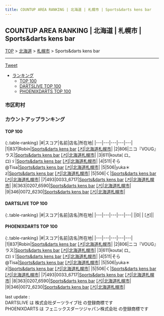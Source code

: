```yaml
---
title: COUNTUP AREA RANKING | 北海道 | 札幌市 | Sports&darts kens bar
---
```

## COUNTUP AREA RANKING | 北海道 | 札幌市 | Sports&darts kens bar

[TOP](/darts/rank/) > [北海道](/darts/rank/北海道/) > [札幌市](/darts/rank/北海道/札幌市/) > Sports&darts kens bar

___

<a href="https://twitter.com/share?ref_src=twsrc%5Etfw" data-text="COUNTUP AREA RANKING | 北海道札幌市Sports&darts kens bar" class="twitter-share-button" data-hashtags="DARTSLIVE,PHOENIXDARTS,darts,ダーツ" data-show-count="false">Tweet</a>

* [ランキング](#カウントアップランキング)
    * [TOP 100](#top-100)
    * [DARTSLIVE TOP 100](#dartslive-top-100)
    * [PHOENIXDARTS TOP 100](#phoenixdarts-top-100)

### 市区町村

<ul>

</ul>

### カウントアップランキング

#### TOP 100



{:.table-ranking}
|#|スコア|名前|店名|所在地|
|---|---|---|---|---|
|1|837|<span class="rank-name-pd">Robin</span>|<a href="/darts/rank/shops/95884.html">Sports&darts kens bar</a> <a href="https://vs.phoenixdarts.com/jp/shop/shopDetailInfo/s_95884?s_seq=95884">[↗]</a>|<a href="/darts/rank/北海道/札幌市">北海道札幌市</a>|
|2|806|<span class="rank-name-pd">ニコ『VOUG』ラス</span>|<a href="/darts/rank/shops/95884.html">Sports&darts kens bar</a> <a href="https://vs.phoenixdarts.com/jp/shop/shopDetailInfo/s_95884?s_seq=95884">[↗]</a>|<a href="/darts/rank/北海道/札幌市">北海道札幌市</a>|
|3|611|<span class="rank-name-pd">kouta( ロ_ロ)ゞ</span>|<a href="/darts/rank/shops/95884.html">Sports&darts kens bar</a> <a href="https://vs.phoenixdarts.com/jp/shop/shopDetailInfo/s_95884?s_seq=95884">[↗]</a>|<a href="/darts/rank/北海道/札幌市">北海道札幌市</a>|
|4|511|<span class="rank-name-pd">そら@Tisa</span>|<a href="/darts/rank/shops/95884.html">Sports&darts kens bar</a> <a href="https://vs.phoenixdarts.com/jp/shop/shopDetailInfo/s_95884?s_seq=95884">[↗]</a>|<a href="/darts/rank/北海道/札幌市">北海道札幌市</a>|
|5|506|<span class="rank-name-pd">yuka＊z</span>|<a href="/darts/rank/shops/95884.html">Sports&darts kens bar</a> <a href="https://vs.phoenixdarts.com/jp/shop/shopDetailInfo/s_95884?s_seq=95884">[↗]</a>|<a href="/darts/rank/北海道/札幌市">北海道札幌市</a>|
|5|506|<span class="rank-name-pd">く</span>|<a href="/darts/rank/shops/95884.html">Sports&darts kens bar</a> <a href="https://vs.phoenixdarts.com/jp/shop/shopDetailInfo/s_95884?s_seq=95884">[↗]</a>|<a href="/darts/rank/北海道/札幌市">北海道札幌市</a>|
|7|493|<span class="rank-name-pd">0033_6717</span>|<a href="/darts/rank/shops/95884.html">Sports&darts kens bar</a> <a href="https://vs.phoenixdarts.com/jp/shop/shopDetailInfo/s_95884?s_seq=95884">[↗]</a>|<a href="/darts/rank/北海道/札幌市">北海道札幌市</a>|
|8|363|<span class="rank-name-pd">0207_6590</span>|<a href="/darts/rank/shops/95884.html">Sports&darts kens bar</a> <a href="https://vs.phoenixdarts.com/jp/shop/shopDetailInfo/s_95884?s_seq=95884">[↗]</a>|<a href="/darts/rank/北海道/札幌市">北海道札幌市</a>|
|9|346|<span class="rank-name-pd">0072_6230</span>|<a href="/darts/rank/shops/95884.html">Sports&darts kens bar</a> <a href="https://vs.phoenixdarts.com/jp/shop/shopDetailInfo/s_95884?s_seq=95884">[↗]</a>|<a href="/darts/rank/北海道/札幌市">北海道札幌市</a>|


#### DARTSLIVE TOP 100



{:.table-ranking}
|#|スコア|名前|店名|所在地|
|---|---|---|---|---|
||0|<span class="rank-name-dl"> </span>|<a href="/darts/rank/shops/.html"></a> <a href="">[↗]</a>|<a href="/darts/rank//"></a>|


#### PHOENIXDARTS TOP 100



{:.table-ranking}
|#|スコア|名前|店名|所在地|
|---|---|---|---|---|
|1|837|<span class="rank-name-pd">Robin</span>|<a href="/darts/rank/shops/95884.html">Sports&darts kens bar</a> <a href="https://vs.phoenixdarts.com/jp/shop/shopDetailInfo/s_95884?s_seq=95884">[↗]</a>|<a href="/darts/rank/北海道/札幌市">北海道札幌市</a>|
|2|806|<span class="rank-name-pd">ニコ『VOUG』ラス</span>|<a href="/darts/rank/shops/95884.html">Sports&darts kens bar</a> <a href="https://vs.phoenixdarts.com/jp/shop/shopDetailInfo/s_95884?s_seq=95884">[↗]</a>|<a href="/darts/rank/北海道/札幌市">北海道札幌市</a>|
|3|611|<span class="rank-name-pd">kouta( ロ_ロ)ゞ</span>|<a href="/darts/rank/shops/95884.html">Sports&darts kens bar</a> <a href="https://vs.phoenixdarts.com/jp/shop/shopDetailInfo/s_95884?s_seq=95884">[↗]</a>|<a href="/darts/rank/北海道/札幌市">北海道札幌市</a>|
|4|511|<span class="rank-name-pd">そら@Tisa</span>|<a href="/darts/rank/shops/95884.html">Sports&darts kens bar</a> <a href="https://vs.phoenixdarts.com/jp/shop/shopDetailInfo/s_95884?s_seq=95884">[↗]</a>|<a href="/darts/rank/北海道/札幌市">北海道札幌市</a>|
|5|506|<span class="rank-name-pd">yuka＊z</span>|<a href="/darts/rank/shops/95884.html">Sports&darts kens bar</a> <a href="https://vs.phoenixdarts.com/jp/shop/shopDetailInfo/s_95884?s_seq=95884">[↗]</a>|<a href="/darts/rank/北海道/札幌市">北海道札幌市</a>|
|5|506|<span class="rank-name-pd">く</span>|<a href="/darts/rank/shops/95884.html">Sports&darts kens bar</a> <a href="https://vs.phoenixdarts.com/jp/shop/shopDetailInfo/s_95884?s_seq=95884">[↗]</a>|<a href="/darts/rank/北海道/札幌市">北海道札幌市</a>|
|7|493|<span class="rank-name-pd">0033_6717</span>|<a href="/darts/rank/shops/95884.html">Sports&darts kens bar</a> <a href="https://vs.phoenixdarts.com/jp/shop/shopDetailInfo/s_95884?s_seq=95884">[↗]</a>|<a href="/darts/rank/北海道/札幌市">北海道札幌市</a>|
|8|363|<span class="rank-name-pd">0207_6590</span>|<a href="/darts/rank/shops/95884.html">Sports&darts kens bar</a> <a href="https://vs.phoenixdarts.com/jp/shop/shopDetailInfo/s_95884?s_seq=95884">[↗]</a>|<a href="/darts/rank/北海道/札幌市">北海道札幌市</a>|
|9|346|<span class="rank-name-pd">0072_6230</span>|<a href="/darts/rank/shops/95884.html">Sports&darts kens bar</a> <a href="https://vs.phoenixdarts.com/jp/shop/shopDetailInfo/s_95884?s_seq=95884">[↗]</a>|<a href="/darts/rank/北海道/札幌市">北海道札幌市</a>|


<div class="footer border-top border-gray-light mt-5 pt-3 text-right text-gray">
    last update : <span style="font-weight: italic" id="foot_last_modified"></span><br />
    DARTSLIVE は 株式会社ダーツライブ社 の登録商標です<br />
    PHOENIXDARTS は フェニックスダーツジャパン株式会社 の登録商標です<br />
</div>

<script src="https://cdnjs.cloudflare.com/ajax/libs/jquery.tablesorter/2.31.3/js/jquery.tablesorter.min.js" integrity="sha512-qzgd5cYSZcosqpzpn7zF2ZId8f/8CHmFKZ8j7mU4OUXTNRd5g+ZHBPsgKEwoqxCtdQvExE5LprwwPAgoicguNg==" crossorigin="anonymous" referrerpolicy="no-referrer"></script>
<link rel="stylesheet" href="https://cdnjs.cloudflare.com/ajax/libs/jquery.tablesorter/2.31.3/css/theme.default.min.css" integrity="sha512-wghhOJkjQX0Lh3NSWvNKeZ0ZpNn+SPVXX1Qyc9OCaogADktxrBiBdKGDoqVUOyhStvMBmJQ8ZdMHiR3wuEq8+w==" crossorigin="anonymous" referrerpolicy="no-referrer" />
<script>
$(function() {
    $(".table-ranking").tablesorter({sortList:[[0, 0]]});
    $("#foot_last_modified").text(formatDate(new Date(document.lastModified), 'yyyy-MM-dd HH:mm:ss'));
});
</script>

<script async src="https://platform.twitter.com/widgets.js" charset="utf-8"></script>